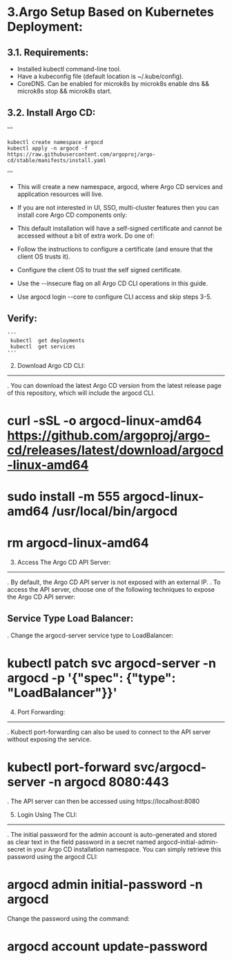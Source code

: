
# 3.Argo Setup Based on Kubernetes Deployment:

## 3.1. Requirements:

+ Installed kubectl command-line tool.
+ Have a kubeconfig file (default location is ~/.kube/config).
+ CoreDNS. Can be enabled for microk8s by microk8s enable dns && microk8s stop && microk8s start.


## 3.2. Install Argo CD:

   '''
   
    kubectl create namespace argocd
    kubectl apply -n argocd -f https://raw.githubusercontent.com/argoproj/argo-cd/stable/manifests/install.yaml
   '''

+ This will create a new namespace, argocd, where Argo CD services and application resources will live.
+ If you are not interested in UI, SSO, multi-cluster features then you can install core Argo CD components only:
+ This default installation will have a self-signed certificate and cannot be accessed without a bit of extra work. Do one of:

+ Follow the instructions to configure a certificate (and ensure that the client OS trusts it).
+ Configure the client OS to trust the self signed certificate.
+ Use the --insecure flag on all Argo CD CLI operations in this guide.
+ Use argocd login --core to configure CLI access and skip steps 3-5.



## Verify:

    '''
     kubectl  get deployments
     kubectl  get services 
    '''


2. Download Argo CD CLI:
--------------------------
. You can download the latest Argo CD version from the latest release page of this repository, which will include the argocd CLI.


# curl -sSL -o argocd-linux-amd64 https://github.com/argoproj/argo-cd/releases/latest/download/argocd-linux-amd64
# sudo install -m 555 argocd-linux-amd64 /usr/local/bin/argocd
# rm argocd-linux-amd64



3. Access The Argo CD API Server:
------------------------------------

. By default, the Argo CD API server is not exposed with an external IP. 
. To access the API server, choose one of the following techniques to expose the Argo CD API server:

Service Type Load Balancer:
----------------------------
. Change the argocd-server service type to LoadBalancer:

# kubectl patch svc argocd-server -n argocd -p '{"spec": {"type": "LoadBalancer"}}'



4. Port Forwarding:
-----------------
. Kubectl port-forwarding can also be used to connect to the API server without exposing the service.

# kubectl port-forward svc/argocd-server -n argocd 8080:443

. The API server can then be accessed using https://localhost:8080


5. Login Using The CLI:
--------------------------
. The initial password for the admin account is auto-generated and stored as clear text in the field password in a secret named 
  argocd-initial-admin-secret in your Argo CD installation namespace. You can simply retrieve this password using the argocd CLI:

# argocd admin initial-password -n argocd

Change the password using the command:

# argocd account update-password

